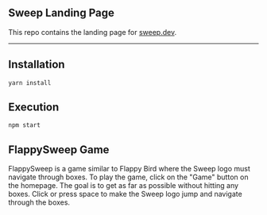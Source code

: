 ## Sweep Landing Page
This repo contains the landing page for [sweep.dev](https://sweep.dev).

---

## Installation
`yarn install`

## Execution
`npm start`

## FlappySweep Game
FlappySweep is a game similar to Flappy Bird where the Sweep logo must navigate through boxes. To play the game, click on the "Game" button on the homepage. The goal is to get as far as possible without hitting any boxes. Click or press space to make the Sweep logo jump and navigate through the boxes.